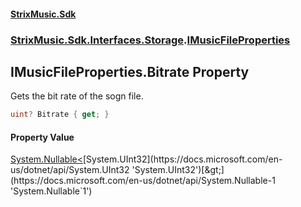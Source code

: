 #### [StrixMusic.Sdk](./index.md 'index')
### [StrixMusic.Sdk.Interfaces.Storage](./StrixMusic-Sdk-Interfaces-Storage.md 'StrixMusic.Sdk.Interfaces.Storage').[IMusicFileProperties](./StrixMusic-Sdk-Interfaces-Storage-IMusicFileProperties.md 'StrixMusic.Sdk.Interfaces.Storage.IMusicFileProperties')
## IMusicFileProperties.Bitrate Property
Gets the bit rate of the sogn file.  
```csharp
uint? Bitrate { get; }
```
#### Property Value
[System.Nullable&lt;](https://docs.microsoft.com/en-us/dotnet/api/System.Nullable-1 'System.Nullable`1')[System.UInt32](https://docs.microsoft.com/en-us/dotnet/api/System.UInt32 'System.UInt32')[&gt;](https://docs.microsoft.com/en-us/dotnet/api/System.Nullable-1 'System.Nullable`1')  
